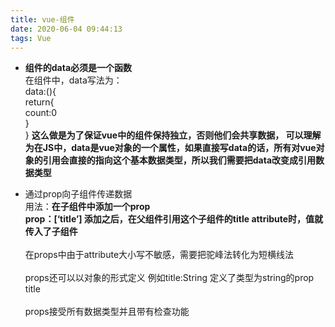 ```yaml
---
title: vue-组件
date: 2020-06-04 09:44:13
tags: Vue
---
```

* **组件的data必须是一个函数**
</br>在组件中，data写法为：
</br>data:(){</br>
  return{</br>
  	count:0</br>
  	}
</br>}
**这么做是为了保证vue中的组件保持独立，否则他们会共享数据， 可以理解为在JS中，data是vue对象的一个属性，如果直接写data的话，所有对vue对象的引用会直接的指向这个基本数据类型，所以我们需要把data改变成引用数据类型**

* 通过prop向子组件传递数据
</br>用法：**在子组件中添加一个prop</br>
prop：[‘title’] 添加之后，在父组件引用这个子组件的title attribute时，值就传入了子组件**
</br></br>在props中由于attribute大小写不敏感，需要把驼峰法转化为短横线法
</br></br>props还可以以对象的形式定义 例如title:String
定义了类型为string的prop title
</br></br>props接受所有数据类型并且带有检查功能

